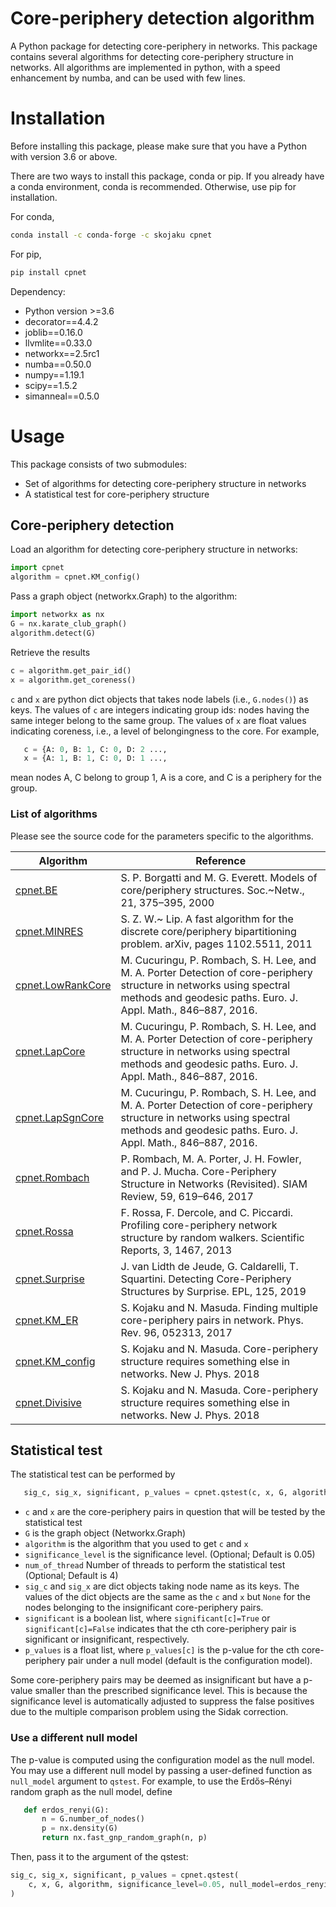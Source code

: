 # Core-periphery detection algorithm 

A Python package for detecting core-periphery in networks. 
This package contains several algorithms for detecting core-periphery structure in networks. 
All algorithms are implemented in python, with a speed enhancement by numba, and can be used with few lines.   


# Installation

Before installing this package, please make sure that you have a Python with version 3.6 or above.

There are two ways to install this package, conda or pip. If you already have a conda environment, conda is recommended. Otherwise, use pip for installation.  

For conda,   

```bash
conda install -c conda-forge -c skojaku cpnet 
```

For pip, 

```bash
pip install cpnet
```



Dependency:
- Python version >=3.6
- decorator==4.4.2
- joblib==0.16.0
- llvmlite==0.33.0
- networkx==2.5rc1
- numba==0.50.0
- numpy==1.19.1
- scipy==1.5.2
- simanneal==0.5.0

# Usage

This package consists of two submodules:
- Set of algorithms for detecting core-periphery structure in networks
- A statistical test for core-periphery structure

## Core-periphery detection

Load an algorithm for detecting core-periphery structure in networks:

```python
import cpnet 
algorithm = cpnet.KM_config()
```

Pass a graph object (networkx.Graph) to the algorithm:

```python
import networkx as nx
G = nx.karate_club_graph()
algorithm.detect(G)
```

Retrieve the results

```python
c = algorithm.get_pair_id()
x = algorithm.get_coreness()
```

`c` and `x` are python dict objects that takes node labels (i.e., `G.nodes()`) as keys. 
The values of `c` are integers indicating group ids: nodes having the same integer belong to the same group. 
The values of `x` are float values indicating coreness, i.e., a level of belongingness to the core.
For example,
 
```python
   c = {A: 0, B: 1, C: 0, D: 2 ..., 
   x = {A: 1, B: 1, C: 0, D: 1 ...,
```

mean nodes A, C belong to group 1, A is a core, and C is a periphery for the group.

### List of algorithms

Please see the source code for the parameters specific to the algorithms. 

| Algorithm | Reference |
|-----------|-----------|
| [cpnet.BE](cpnet/BE.py) | S. P. Borgatti and M. G. Everett. Models of core/periphery structures. Soc.~Netw., 21, 375–395, 2000 |
| [cpnet.MINRES](cpnet/MINRES.py)  | S. Z. W.~ Lip. A fast algorithm for the discrete core/periphery bipartitioning problem. arXiv, pages 1102.5511, 2011 |
| [cpnet.LowRankCore](cpnet/Cucuringu.py)  | M. Cucuringu, P. Rombach, S. H. Lee, and M. A. Porter Detection of core-periphery structure in networks using spectral methods and geodesic paths. Euro. J. Appl. Math., 846–887, 2016. |
| [cpnet.LapCore](cpnet/Cucuringu.py)  | M. Cucuringu, P. Rombach, S. H. Lee, and M. A. Porter Detection of core-periphery structure in networks using spectral methods and geodesic paths. Euro. J. Appl. Math., 846–887, 2016. |
| [cpnet.LapSgnCore](cpnet/Cucuringu.py) | M. Cucuringu, P. Rombach, S. H. Lee, and M. A. Porter Detection of core-periphery structure in networks using spectral methods and geodesic paths. Euro. J. Appl. Math., 846–887, 2016. |
| [cpnet.Rombach](cpnet/Rombach.py)  | P. Rombach, M. A. Porter, J. H. Fowler, and P. J. Mucha. Core-Periphery Structure in Networks (Revisited). SIAM Review, 59, 619–646, 2017 |
| [cpnet.Rossa](cpnet/Rossa.py)  | F. Rossa, F. Dercole, and C. Piccardi. Profiling core-periphery network structure by random walkers. Scientific Reports, 3, 1467, 2013 |
| [cpnet.Surprise](cpnet/Surprise.py) | J. van Lidth de Jeude, G. Caldarelli, T. Squartini. Detecting Core-Periphery Structures by Surprise. EPL, 125, 2019 |
| [cpnet.KM_ER](cpnet/KM_ER.py) | S. Kojaku and N. Masuda. Finding multiple core-periphery pairs in network. Phys. Rev. 96, 052313, 2017 |
| [cpnet.KM_config](cpnet/KM_config.py) | S. Kojaku and N. Masuda. Core-periphery structure requires something else in networks. New J. Phys. 2018 |
| [cpnet.Divisive](cpnet/Divisive.py) | S. Kojaku and N. Masuda. Core-periphery structure requires something else in networks. New J. Phys. 2018 |

## Statistical test


The statistical test can be performed by 

```python
   sig_c, sig_x, significant, p_values = cpnet.qstest(c, x, G, algorithm, significance_level = 0.05, num_of_thread = 4)
```
- `c` and `x` are the core-periphery pairs in question that will be tested by the statistical test
- `G` is the graph object (Networkx.Graph)
- `algorithm` is the algorithm that you used to get `c` and `x`
- `significance_level` is the significance level. (Optional; Default is 0.05)
- `num_of_thread` Number of threads to perform the statistical test (Optional; Default is 4)
- `sig_c` and `sig_x` are dict objects taking node name as its keys. The values of the dict objects are the same as the `c` and `x` but `None` for the nodes belonging to the insignificant core-periphery pairs. 
- `significant` is a boolean list, where `significant[c]=True` or `significant[c]=False` indicates that the cth core-periphery pair is significant or insignificant, respectively. 
- `p_values` is a float list, where `p_values[c]` is the p-value for the cth core-periphery pair under a null model (default is the configuration model).

Some core-periphery pairs may be deemed as insignificant but have a p-value smaller than the prescribed significance level. This is because the significance level is automatically adjusted to suppress the false positives due to the multiple comparison problem using the Sidak correction. 

### Use a different null model 

The p-value is computed using the configuration model as the null model. You may use a different null model by passing a user-defined function as `null_model` argument to `qstest`. 
For example, to use the Erdős–Rényi random graph as the null model, define  

```python
   def erdos_renyi(G):
       n = G.number_of_nodes()
       p = nx.density(G)
       return nx.fast_gnp_random_graph(n, p)
```

Then, pass it to the argument of the qstest:

```python
sig_c, sig_x, significant, p_values = cpnet.qstest(
    c, x, G, algorithm, significance_level=0.05, null_model=erdos_renyi
)
```
